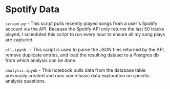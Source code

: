# Spotify Data

`scrape.py` - This script pulls recently played songs from a user's Spotify account via the API. Because the Spotify API only returns the last 50 tracks played, I scheduled this script to run every hour to ensure all my song plays are captured.

`etl.ipynb ` - This script is used to parse the JSON files returned by the API, remove duplicate entries, and load the resulting dataset to a Postgres db from which analysis can be done.

`analysis.ipynb` - This notebook pulls data from the database table previously created and runs some basic data exploration on specific analysis questions.